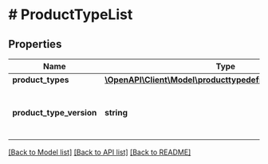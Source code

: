 # # ProductTypeList

## Properties

Name | Type | Description | Notes
------------ | ------------- | ------------- | -------------
**product_types** | [**\OpenAPI\Client\Model\producttypedefinitions\ProductType[]**](ProductType.md) |  |
**product_type_version** | **string** | Amazon product type version identifier. |

[[Back to Model list]](../../README.md#models) [[Back to API list]](../../README.md#endpoints) [[Back to README]](../../README.md)
